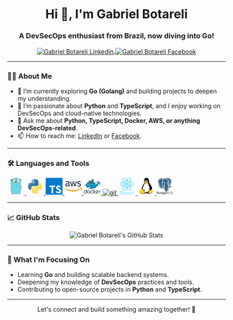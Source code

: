 <h1 align="center">Hi 👋, I'm Gabriel Botareli</h1>
<h3 align="center">A DevSecOps enthusiast from Brazil, now diving into Go!</h3>

<p align="center">
  <a href="https://linkedin.com/in/gabriel-botareli23" target="blank">
    <img align="center" src="https://raw.githubusercontent.com/rahuldkjain/github-profile-readme-generator/master/src/images/icons/Social/linked-in-alt.svg" alt="Gabriel Botareli LinkedIn" height="30" width="40" />
  </a>
  <a href="https://www.facebook.com/gabriel.botareli.9" target="blank">
    <img align="center" src="https://raw.githubusercontent.com/rahuldkjain/github-profile-readme-generator/master/src/images/icons/Social/facebook.svg" alt="Gabriel Botareli Facebook" height="30" width="40" />
  </a>
</p>

---

### 👨‍💻 About Me
- 🔭 I’m currently exploring **Go (Golang)** and building projects to deepen my understanding.
- 🌱 I’m passionate about **Python** and **TypeScript**, and I enjoy working on DevSecOps and cloud-native technologies.
- 💬 Ask me about **Python, TypeScript, Docker, AWS, or anything DevSecOps-related**.
- 📫 How to reach me: [LinkedIn](https://www.linkedin.com/in/gabriel-botareli23/) or [Facebook](https://www.facebook.com/gabriel.botareli.9).

---

### 🛠️ Languages and Tools
<p align="left">
  <!-- Go -->
  <a href="https://golang.org" target="_blank"> 
    <img src="https://raw.githubusercontent.com/devicons/devicon/master/icons/go/go-original.svg" alt="go" width="40" height="40"/> 
  </a>
  <!-- Python -->
  <a href="https://www.python.org" target="_blank"> 
    <img src="https://raw.githubusercontent.com/devicons/devicon/master/icons/python/python-original.svg" alt="python" width="40" height="40"/> 
  </a>
  <!-- TypeScript -->
  <a href="https://www.typescriptlang.org" target="_blank"> 
    <img src="https://raw.githubusercontent.com/devicons/devicon/master/icons/typescript/typescript-original.svg" alt="typescript" width="40" height="40"/> 
  </a>
  <!-- AWS -->
  <a href="https://aws.amazon.com" target="_blank"> 
    <img src="https://raw.githubusercontent.com/devicons/devicon/master/icons/amazonwebservices/amazonwebservices-original-wordmark.svg" alt="aws" width="40" height="40"/> 
  </a>
  <!-- Docker -->
  <a href="https://www.docker.com" target="_blank"> 
    <img src="https://raw.githubusercontent.com/devicons/devicon/master/icons/docker/docker-original-wordmark.svg" alt="docker" width="40" height="40"/> 
  </a>
  <!-- Git -->
  <a href="https://git-scm.com" target="_blank"> 
    <img src="https://www.vectorlogo.zone/logos/git-scm/git-scm-icon.svg" alt="git" width="40" height="40"/> 
  </a>
  <!-- React -->
  <a href="https://reactjs.org" target="_blank"> 
    <img src="https://raw.githubusercontent.com/devicons/devicon/master/icons/react/react-original-wordmark.svg" alt="react" width="40" height="40"/> 
  </a>
  <!-- Linux -->
  <a href="https://www.linux.org" target="_blank"> 
    <img src="https://raw.githubusercontent.com/devicons/devicon/master/icons/linux/linux-original.svg" alt="linux" width="40" height="40"/> 
  </a>
  <!-- Postgres -->
  <a href="https://www.postgresql.org" target="_blank"> 
    <img src="https://raw.githubusercontent.com/devicons/devicon/master/icons/postgresql/postgresql-original-wordmark.svg" alt="postgresql" width="40" height="40"/> 
  </a>
</p>

---

### 📈 GitHub Stats
<p align="center">
  <img src="https://github-readme-stats.vercel.app/api?username=gabrielbotareli&show_icons=true&theme=dark" alt="Gabriel Botareli's GitHub Stats" />
</p>

---

### 🎯 What I'm Focusing On
- Learning **Go** and building scalable backend systems.
- Deepening my knowledge of **DevSecOps** practices and tools.
- Contributing to open-source projects in **Python** and **TypeScript**.

---

<p align="center">Let's connect and build something amazing together! 🚀</p>
